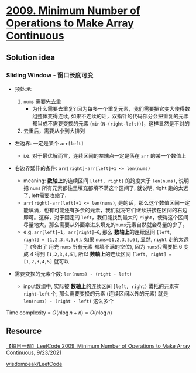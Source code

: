 # [2009. Minimum Number of Operations to Make Array Continuous](https://leetcode.com/problems/minimum-number-of-operations-to-make-array-continuous/description/)

## Solution idea

### Sliding Window - 窗口长度可变

* 预处理:
    1. `nums` 需要先去重
        * 为什么需要去重复? 因为每多一个重复元素，我们需要把它变大使得数组整体变得连续, 如果不连续的话，双指针的代码部分会把重复的元素都当成不需要变换的元素 (`min(N-(right-left))`)，这样显然是不对的
    2.  去重后，需要从小到大排列

* 左边界: 一定是某个 `arr[left]`
    * i.e. 对于最优解而言，连续区间的左端点一定是落在 `arr` 的某一个数值上

* 右边界延伸的条件: `arr[right]-arr[left]+1 <= len(nums)`
    * meaning: **数轴上**的连续区间 `[left, right]` 的跨度大于 `len(nums)`, 说明把 `nums` 所有元素都往里填充都填不满这个区间了, 就说明, right 跑的太远了, left需要收缩了.
    * `arr[right]-arr[left]+1 <= len(nums)`, 是的话，那么这个数值区间一定能填满，也有可能还有多余的元素，我们就将它们继续拼接在区间的右边即可。这样，对于固定的 `left`，我们能找到最大的 `right`，使得这个区间尽量地大，那么需要从外面拿进来填充的`nums`元素自然就会尽量的少了。
    * e.g. `arr[left]=1, arr[right]=6`, 那么 **数轴上**的连续区间 `[left, right] = [1,2,3,4,5,6]`. 如果 `nums=[1,2,3,5,6]`, 显然, `right` 走的太远了 (多出了 用光 `nums` 所有元素 都填不满的空位), 因为 `nums`只需要把 6 变成 4 得到 `[1,2,3,4,5]`, 所以 **数轴上**的连续区间 `[left, right] = [1,2,3,4,5]` 就可以

* 需要变换的元素个数: `len(nums) - (right - left)`
    * input数组中, 实际被 **数轴上**的连续区间 `[left, right)` 囊括的元素有 `right-left` 个, 那么需要变换的元素 (连续区间以外的元素) 就是 `len(nums) - (right - left)` 这么多个

Time complexity = $O(n\log n + n) = O(n\log n)$

## Resource
[【每日一题】LeetCode 2009. Minimum Number of Operations to Make Array Continuous, 9/23/2021](https://www.youtube.com/watch?v=FiWjpCmgUwM&ab_channel=HuifengGuan)

[wisdompeak/LeetCode](https://github.com/wisdompeak/LeetCode/tree/master/Two_Pointers/2009.Minimum-Number-of-Operations-to-Make-Array-Continuous)